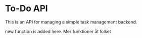 # To-Do API

This is an API for managing a simple task management backend.

new function is added here.
Mer funktioner åt folket
